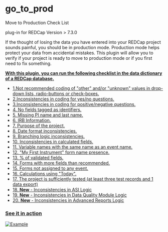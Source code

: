# go_to_prod


Move to Production Check List

plug-in for REDCap Version > 7.3.0

If the thought of losing the data you have entered into your REDCap project sounds painful, you should be in production mode. Production mode helps protect your data from accidental mistakes. This plugin will allow you to verify if your project is ready to move to production mode or if you first need to fix something.

<strong><u>With this plugin, you can run the following checklist in the data dictionary of a REDCap database.<u/></strong>
<ul>
  <li>1.Not recommended coding of "other" and/or "unknown" values in drop-down lists, radio-buttons or check-boxes.</li>
  <li>2.Inconsistencies in coding for yes/no questions.</li>
  <li>3.Inconsistencies in coding for positive/negative questions. </li>
    <li>4. No fields tagged as identifiers.</li>
    <li>5. Missing PI name and last name.  </li>  
  
  <li>6. IRB Information.  </li> 
<li>7. Purpose of the project. </li> 
       <li>8. Date format inconsistencies. </li> 
        <li>9. Branching logic inconsistencies.  </li> 
         <li>10. Inconsistencies in calculated fields.  </li> 
          <li>11. Variable names with the same name as an event name.  </li> 
           <li>12. "My First Instrument" form name presence.  </li> 
            <li>13. % of validated fields.  </li> 
             <li>14. Forms with more fields than recommended.  </li> 
              <li>15. Forms not assigned to any event.  </li> 
               <li>16. Calculations using "Today".  </li> 
                <li>17. The project is sufficiently tested (at least three test records and 1 data export)  </li> 
                <li>18. <strong>New</strong> - Inconsistencies in ASI Logic  </li> 
                 <li>19. <strong>New</strong> - Inconsistencies in Data Quality Module Logic  </li> 
                <li>20. <strong>New</strong> - Inconsistencies in Advanced Reports Logic  </li> 
</ul>

### See it in action
![Example](/gotoprod.gif?raw=true "Check list Example")
